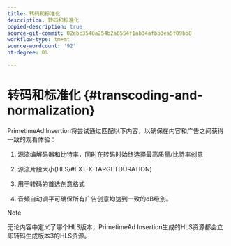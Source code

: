 ```yaml
---
title: 转码和标准化
description: 转码和标准化
copied-description: true
source-git-commit: 02ebc3548a254b2a6554f1ab34afbb3ea5f09bb8
workflow-type: tm+mt
source-wordcount: '92'
ht-degree: 0%

---
```


# 转码和标准化 {#transcoding-and-normalization}

PrimetimeAd Insertion将尝试通过匹配以下内容，以确保在内容和广告之间获得一致的观看体验：

1. 源流编解码器和比特率，同时在转码时始终选择最高质量/比特率创意

1. 源流片段大小(HLS/#EXT-X-TARGETDURATION)

1. 用于转码的首选创意格式

1. 音频自动调平可确保所有广告创意均达到一致的dB级别。

>[!NOTE]
>
>无论内容中定义了哪个HLS版本，PrimetimeAd Insertion生成的HLS资源都会立即转码生成版本3的HLS资源。
